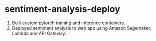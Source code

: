 # sentiment-analysis-deploy
1. Built custom pytorch training and inference containers.
2. Deployed sentiment analysis to web app using Amazon Sagemaker, Lambda and API Gateway.
